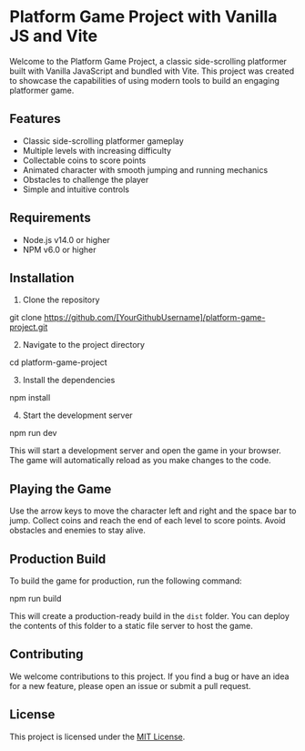 
# Platform Game Project with Vanilla JS and Vite

Welcome to the Platform Game Project, a classic side-scrolling platformer built with Vanilla JavaScript and bundled with Vite. This project was created to showcase the capabilities of using modern tools to build an engaging platformer game.

## Features

- Classic side-scrolling platformer gameplay
- Multiple levels with increasing difficulty
- Collectable coins to score points
- Animated character with smooth jumping and running mechanics
- Obstacles to challenge the player
- Simple and intuitive controls

## Requirements

- Node.js v14.0 or higher
- NPM v6.0 or higher

## Installation

1. Clone the repository

git clone https://github.com/[YourGithubUsername]/platform-game-project.git


2. Navigate to the project directory

cd platform-game-project


3. Install the dependencies

npm install

4. Start the development server

npm run dev

This will start a development server and open the game in your browser. The game will automatically reload as you make changes to the code.

## Playing the Game

Use the arrow keys to move the character left and right and the space bar to jump. Collect coins and reach the end of each level to score points. Avoid obstacles and enemies to stay alive.

## Production Build

To build the game for production, run the following command:

npm run build




This will create a production-ready build in the `dist` folder. You can deploy the contents of this folder to a static file server to host the game.

## Contributing

We welcome contributions to this project. If you find a bug or have an idea for a new feature, please open an issue or submit a pull request.

## License

This project is licensed under the [MIT License](LICENSE).




